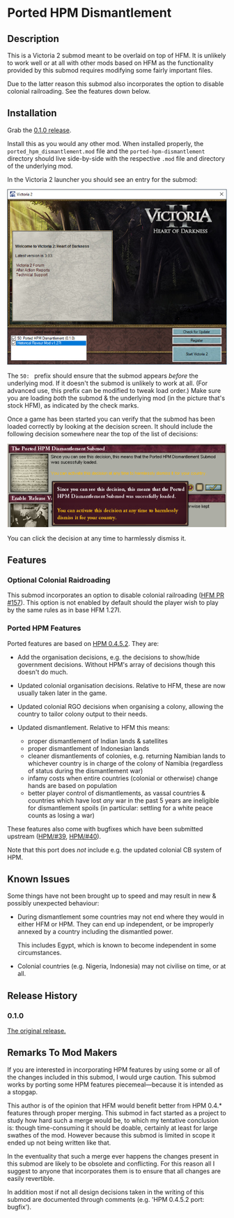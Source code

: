 Ported HPM Dismantlement
========================

Description
-----------

This is a Victoria 2 submod meant to be overlaid on top of HFM. It is unlikely to work well or at all with other mods
based on HFM as the functionality provided by this submod requires modifying some fairly important files.

Due to the latter reason this submod also incorporates the option to disable colonial railroading. See the features down
below.

Installation
------------

Grab the [0.1.0 release].

[0.1.0 release]: https://github.com/moretrim/HFM/releases/tag/ported-hpm-dismantlement-0.1.0

Install this as you would any other mod. When installed properly, the `ported_hpm_dismantlement.mod` file and
the `ported-hpm-dismantlement` directory should live side-by-side with the respective `.mod` file and directory of the
underlying mod.

In the Victoria 2 launcher you should see an entry for the submod:

![launcher](./launcher.jpg)

The `50: ` prefix should ensure that the submod appears *before* the underlying mod. If it doesn't the submod is
unlikely to work at all. (For advanced use, this prefix can be modified to tweak load order.) Make sure you are loading
*both* the submod & the underlying mod (in the picture that's stock HFM), as indicated by the check marks.

Once a game has been started you can verify that the submod has been loaded correctly by looking at the decision screen.
It should include the following decision somewhere near the top of the list of decisions:

![decision](./decision.png)

You can click the decision at any time to harmlessly dismiss it.

Features
--------

### Optional Colonial Raidroading

This submod incorporates an option to disable colonial railroading ([HFM PR #157]). This option is not enabled by
default should the player wish to play by the same rules as in base HFM 1.27I.

[HFM PR #157]: https://github.com/SighPie/HFM/pull/157

### Ported HPM Features

Ported features are based on [HPM 0.4.5.2]. They are:

[HPM 0.4.5.2]: https://github.com/arkhometha/Historical-Project-Mod/tree/v0.4.5.2

- Add the organisation decisions, e.g. the decisions to show/hide government decisions. Without HPM's array of decisions
  though this doesn't do much.

- Updated colonial organisation decisions. Relative to HFM, these are now usually taken later in the game.

- Updated colonial RGO decisions when organising a colony, allowing the country to tailor colony output to their needs.

- Updated dismantlement. Relative to HFM this means:

  * proper dismantlement of Indian lands & satellites
  * proper dismantlement of Indonesian lands
  * cleaner dismantlements of colonies, e.g. returning Namibian lands to whichever country is in charge of the colony of
    Namibia (regardless of status during the dismantlement war)
  * infamy costs when entire countries (colonial or otherwise) change hands are based on population
  * better player control of dismantlements, as vassal countries & countries which have lost *any* war in the past 5
    years are ineligible for dismantlement spoils (in particular: settling for a white peace counts as losing a war)

These features also come with bugfixes which have been submitted upstream ([HPM/#39], [HPM/#40]).

[HPM/#39]: https://github.com/arkhometha/Historical-Project-Mod/pull/39
[HPM/#40]: https://github.com/arkhometha/Historical-Project-Mod/pull/40

Note that this port does *not* include e.g. the updated colonial CB system of HPM.

Known Issues
------------

Some things have not been brought up to speed and may result in new & possibly unexpected behaviour:

- During dismantlement some countries may not end where they would in either HFM or HPM. They can end up independent, or
  be improperly annexed by a country including the dismantled power.

  This includes Egypt, which is known to become independent in some circumstances.

- Colonial countries (e.g. Nigeria, Indonesia) may not civilise on time, or at all.

Release History
---------------

### 0.1.0

[The original release.][v0.1.0]

[v0.1.0]: https://github.com/moretrim/HFM/tree/ported-hpm-dismantlement-0.1.0/submod

Remarks To Mod Makers
---------------------

If you are interested in incorporating HPM features by using some or all of the changes included in this submod, I would
urge caution. This submod works by porting some HPM features piecemeal—because it is intended as a stopgap.

This author is of the opinion that HFM would benefit better from HPM 0.4.\* features through proper merging. This submod
in fact started as a project to study how hard such a merge would be, to which my tentative conclusion is: though
time-consuming it should be doable, certainly at least for large swathes of the mod. However because this submod is
limited in scope it ended up not being written like that.

In the eventuality that such a merge ever happens the changes present in this submod are likely to be obsolete and
conflicting. For this reason all I suggest to anyone that incorporates them is to ensure that all changes are easily
revertible.

In addition most if not all design decisions taken in the writing of this submod are documented through comments (e.g.
'HPM 0.4.5.2 port: bugfix').

